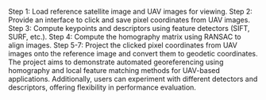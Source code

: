Step 1: Load reference satellite image and UAV images for viewing.
Step 2: Provide an interface to click and save pixel coordinates from UAV images.
Step 3: Compute keypoints and descriptors using feature detectors (SIFT, SURF, etc.).
Step 4: Compute the homography matrix using RANSAC to align images.
Step 5-7: Project the clicked pixel coordinates from UAV images onto the reference image and convert them to geodetic coordinates.
The project aims to demonstrate automated georeferencing using homography and local feature matching methods for UAV-based applications. Additionally, users can experiment with different detectors and descriptors, offering flexibility in performance evaluation.
